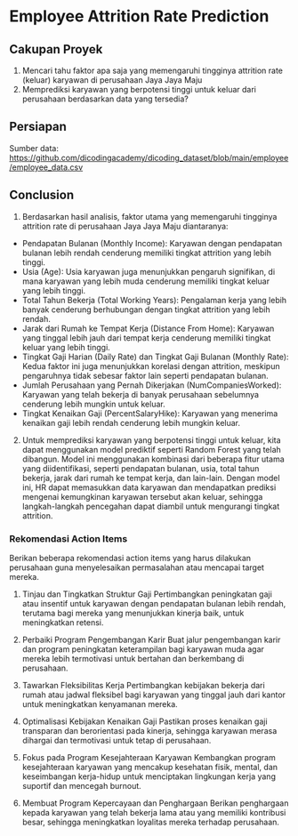 # Employee Attrition Rate Prediction

## Cakupan Proyek

1. Mencari tahu faktor apa saja yang memengaruhi tingginya attrition rate (keluar) karyawan di perusahaan Jaya Jaya Maju
2. Memprediksi karyawan yang berpotensi tinggi untuk keluar dari perusahaan berdasarkan data yang tersedia?

## Persiapan

Sumber data: https://github.com/dicodingacademy/dicoding_dataset/blob/main/employee/employee_data.csv

## Conclusion

1. Berdasarkan hasil analisis, faktor utama yang memengaruhi tingginya attrition rate di perusahaan Jaya Jaya Maju diantaranya:
- Pendapatan Bulanan (Monthly Income): Karyawan dengan pendapatan bulanan lebih rendah cenderung memiliki tingkat attrition yang lebih tinggi.
- Usia (Age): Usia karyawan juga menunjukkan pengaruh signifikan, di mana karyawan yang lebih muda cenderung memiliki tingkat keluar yang lebih tinggi.
- Total Tahun Bekerja (Total Working Years): Pengalaman kerja yang lebih banyak cenderung berhubungan dengan tingkat attrition yang lebih rendah.
- Jarak dari Rumah ke Tempat Kerja (Distance From Home): Karyawan yang tinggal lebih jauh dari tempat kerja cenderung memiliki tingkat keluar yang lebih tinggi.
- Tingkat Gaji Harian (Daily Rate) dan Tingkat Gaji Bulanan (Monthly Rate): Kedua faktor ini juga menunjukkan korelasi dengan attrition, meskipun pengaruhnya tidak sebesar faktor lain seperti pendapatan bulanan.
- Jumlah Perusahaan yang Pernah Dikerjakan (NumCompaniesWorked): Karyawan yang telah bekerja di banyak perusahaan sebelumnya cenderung lebih mungkin untuk keluar.
- Tingkat Kenaikan Gaji (PercentSalaryHike): Karyawan yang menerima kenaikan gaji lebih rendah cenderung lebih mungkin keluar.

2. Untuk memprediksi karyawan yang berpotensi tinggi untuk keluar, kita dapat menggunakan model prediktif seperti Random Forest yang telah dibangun. Model ini menggunakan kombinasi dari beberapa fitur utama yang diidentifikasi, seperti pendapatan bulanan, usia, total tahun bekerja, jarak dari rumah ke tempat kerja, dan lain-lain. Dengan model ini, HR dapat memasukkan data karyawan dan mendapatkan prediksi mengenai kemungkinan karyawan tersebut akan keluar, sehingga langkah-langkah pencegahan dapat diambil untuk mengurangi tingkat attrition.

### Rekomendasi Action Items

Berikan beberapa rekomendasi action items yang harus dilakukan perusahaan guna menyelesaikan permasalahan atau mencapai target mereka.

1.  Tinjau dan Tingkatkan Struktur Gaji
    Pertimbangkan peningkatan gaji atau insentif untuk karyawan dengan pendapatan bulanan lebih rendah, terutama bagi mereka yang menunjukkan kinerja baik, untuk meningkatkan retensi.

2.  Perbaiki Program Pengembangan Karir
    Buat jalur pengembangan karir dan program peningkatan keterampilan bagi karyawan muda agar mereka lebih termotivasi untuk bertahan dan berkembang di perusahaan.

3.  Tawarkan Fleksibilitas Kerja
    Pertimbangkan kebijakan bekerja dari rumah atau jadwal fleksibel bagi karyawan yang tinggal jauh dari kantor untuk meningkatkan kenyamanan mereka.

4.  Optimalisasi Kebijakan Kenaikan Gaji
    Pastikan proses kenaikan gaji transparan dan berorientasi pada kinerja, sehingga karyawan merasa dihargai dan termotivasi untuk tetap di perusahaan.

5.  Fokus pada Program Kesejahteraan Karyawan
    Kembangkan program kesejahteraan karyawan yang mencakup kesehatan fisik, mental, dan keseimbangan kerja-hidup untuk menciptakan lingkungan kerja yang suportif dan mencegah burnout.

6.  Membuat Program Kepercayaan dan Penghargaan
    Berikan penghargaan kepada karyawan yang telah bekerja lama atau yang memiliki kontribusi besar, sehingga meningkatkan loyalitas mereka terhadap perusahaan.
